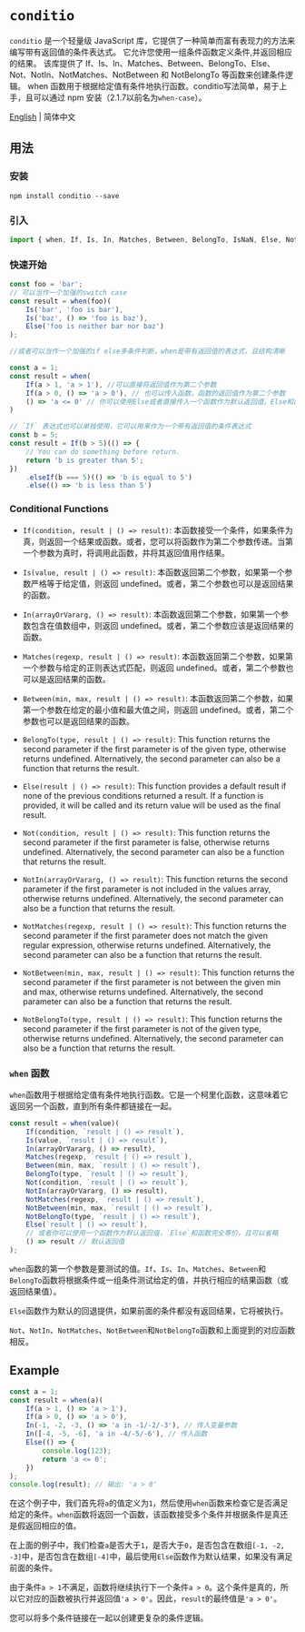 # `conditio`
`conditio` 是一个轻量级 JavaScript 库，它提供了一种简单而富有表现力的方法来编写带有返回值的条件表达式。 它允许您使用一组条件函数定义条件,并返回相应的结果。 该库提供了 If、Is、In、Matches、Between、BelongTo、Else、Not、NotIn、NotMatches、NotBetween 和 NotBelongTo 等函数来创建条件逻辑。 when 函数用于根据给定值有条件地执行函数。conditio写法简单，易于上手，且可以通过 npm 安装（2.1.7以前名为`when-case`）。

[English](./readme.md) | 简体中文

## 用法

### 安装
```shell
npm install conditio --save
```

### 引入
```javascript
import { when, If, Is, In, Matches, Between, BelongTo, IsNaN, Else, Not, NotIn, NotMatches, NotBetween, NotBelongTo } from 'conditio';
```

### 快速开始
```javascript
const foo = 'bar';
// 可以当作一个加强的switch case
const result = when(foo)(
    Is('bar', 'foo is bar'), 
    Is('baz', () => 'foo is baz'),
    Else('foo is neither bar nor baz')
);

//或者可以当作一个加强的if else多条件判断，when是带有返回值的表达式，且结构清晰

const a = 1;
const result = when(
    If(a > 1, 'a > 1'), //可以直接将返回值作为第二个参数
    If(a > 0, () => 'a > 0'), // 也可以传入函数，函数的返回值作为第二个参数
    () => 'a <= 0' // 你可以使用Else或者直接传入一个函数作为默认返回值，Else和函数完全等价，且可以省略
)

// `If` 表达式也可以单独使用，它可以用来作为一个带有返回值的条件表达式
const b = 5;
const result = If(b > 5)(() => {
    // You can do something before return.
    return 'b is greater than 5';
})
    .elseIf(b === 5)(() => 'b is equal to 5')
    .else(() => 'b is less than 5')
```

### Conditional Functions
- `If(condition, result | () => result)`: 本函数接受一个条件，如果条件为真，则返回一个结果或函数。或者，您可以将函数作为第二个参数传递。当第一个参数为真时，将调用此函数，并将其返回值用作结果。

- `Is(value, result | () => result)`: 本函数返回第二个参数，如果第一个参数严格等于给定值，则返回 undefined。或者，第二个参数也可以是返回结果的函数。

- `In(arrayOrVararg, () => result)`: 本函数返回第二个参数，如果第一个参数包含在值数组中，则返回 undefined。或者，第二个参数应该是返回结果的函数。

- `Matches(regexp, result | () => result)`: 本函数返回第二个参数，如果第一个参数与给定的正则表达式匹配，则返回 undefined。或者，第二个参数也可以是返回结果的函数。

- `Between(min, max, result | () => result)`: 本函数返回第二个参数，如果第一个参数在给定的最小值和最大值之间，则返回 undefined。或者，第二个参数也可以是返回结果的函数。

- `BelongTo(type, result | () => result)`: This function returns the second parameter if the first parameter is of the given type, otherwise returns undefined. Alternatively, the second parameter can also be a function that returns the result.

- `Else(result | () => result)`: This function provides a default result if none of the previous conditions returned a result. If a function is provided, it will be called and its return value will be used as the final result.

- `Not(condition, result | () => result)`: This function returns the second parameter if the first parameter is false, otherwise returns undefined. Alternatively, the second parameter can also be a function that returns the result.

- `NotIn(arrayOrVararg, () => result)`: This function returns the second parameter if the first parameter is not included in the values array, otherwise returns undefined. Alternatively, the second parameter can also be a function that returns the result.

- `NotMatches(regexp, result | () => result)`: This function returns the second parameter if the first parameter does not match the given regular expression, otherwise returns undefined. Alternatively, the second parameter can also be a function that returns the result.

- `NotBetween(min, max, result | () => result)`: This function returns the second parameter if the first parameter is not between the given min and max, otherwise returns undefined. Alternatively, the second parameter can also be a function that returns the result.

- `NotBelongTo(type, result | () => result)`: This function returns the second parameter if the first parameter is not of the given type, otherwise returns undefined. Alternatively, the second parameter can also be a function that returns the result.

### `when` 函数

`when`函数用于根据给定值有条件地执行函数。它是一个柯里化函数，这意味着它返回另一个函数，直到所有条件都链接在一起。

```javascript
const result = when(value)(
    If(condition, `result | () => result`),
    Is(value, `result | () => result`),
    In(arrayOrVararg, () => result),
    Matches(regexp, `result | () => result`),
    Between(min, max, `result | () => result`),
    BelongTo(type, `result | () => result`),
    Not(condition, `result | () => result`),
    NotIn(arrayOrVararg, () => result),
    NotMatches(regexp, `result | () => result`),
    NotBetween(min, max, `result | () => result`),
    NotBelongTo(type, `result | () => result`),
    Else(`result | () => result`), 
    // 或者你可以使用一个函数作为默认返回值，`Else`和函数完全等价，且可以省略
    () => result // 默认返回值
);
```

`when`函数的第一个参数是要测试的值。`If`、`Is`、`In`、`Matches`、`Between`和`BelongTo`函数将根据条件或一组条件测试给定的值，并执行相应的结果函数（或返回结果值）。

`Else`函数作为默认的回退提供，如果前面的条件都没有返回结果，它将被执行。

`Not`、`NotIn`、`NotMatches`、`NotBetween`和`NotBelongTo`函数和上面提到的对应函数相反。

## Example

```javascript
const a = 1;
const result = when(a)(
    If(a > 1, () => 'a > 1'),
    If(a > 0, () => 'a > 0'),
    In(-1, -2, -3, () => 'a in -1/-2/-3'), // 传入变量参数
    In([-4, -5, -6], 'a in -4/-5/-6'), // 传入函数
    Else(() => {
        console.log(123);
        return 'a <= 0';
    })
);
console.log(result); // 输出: 'a > 0'
```


在这个例子中，我们首先将`a`的值定义为`1`，然后使用`when`函数来检查它是否满足给定的条件。`when`函数将返回一个函数，该函数接受多个条件并根据条件是真还是假返回相应的值。

在上面的例子中，我们检查`a`是否大于`1`，是否大于`0`，是否包含在数组`[-1, -2, -3]`中，是否包含在数组`[-4]`中，最后使用`Else`函数作为默认结果，如果没有满足前面的条件。

由于条件`a > 1`不满足，函数将继续执行下一个条件`a > 0`。这个条件是真的，所以它对应的函数被执行并返回值`'a > 0'`。因此，`result`的最终值是`'a > 0'`。

您可以将多个条件链接在一起以创建更复杂的条件逻辑。